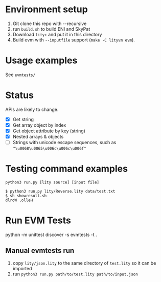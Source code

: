 # Environment setup

1. Git clone this repo with --recursive
2. run `build.sh` to build ENI and SkyPat
3. Download `lityc` and put it in this directory
4. Build evm with `--inputfile` support (`make -C lityvm evm`).

# Usage examples

See ``evmtests/``

# Status

APIs are likely to change.

- [x] Get string
- [x] Get array object by index
- [x] Get object attribute by key (string)
- [x] Nested arrays & objects
- [ ] Strings with unicode escape sequences, such as `"\u0068\u0065\u006c\u006c\u006f"`

# Testing command examples

```
python3 run.py [lity source] [input file]
```

```
$ python3 run.py lity/Reverse.lity data/test.txt
$ sh showresult.sh
dlroW ,olleH
```

# Run EVM Tests

python -m unittest discover -s evmtests -t .

## Manual evmtests run

1.  copy `lity/json.lity` to the same directory of `test.lity` so it can be imported
2.  run `python3 run.py path/to/test.lity path/to/input.json`
